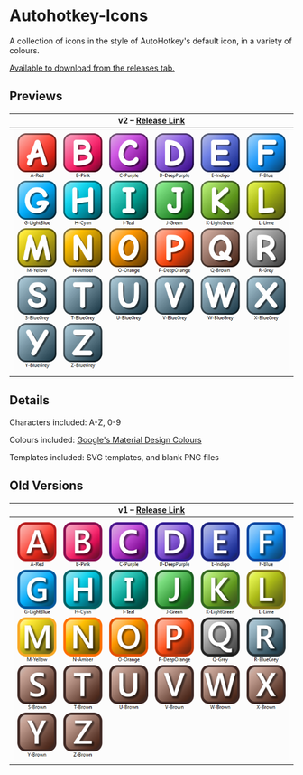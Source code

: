 # Autohotkey-Icons
A collection of icons in the style of AutoHotkey's default icon, in a variety of colours.

[Available to download from the releases tab.](https://github.com/bluesatin/Autohotkey-Icons/releases)

## Previews
| v2 – [Release Link](https://github.com/bluesatin/Autohotkey-Icons/releases/tag/v2.0)  |
|----|
| ![Icon Preview](./Previews/Icon-Preview-v2.png)  |

## Details
Characters included: A-Z, 0-9

Colours included: [Google's Material Design Colours](https://www.materialui.co/colors)

Templates included: SVG templates, and blank PNG files

## Old Versions
| v1 – [Release Link](https://github.com/bluesatin/Autohotkey-Icons/releases/tag/v1.0)  |
|----|
| ![Icon Preview](./Previews/Icon-Preview-v1.png)  |
